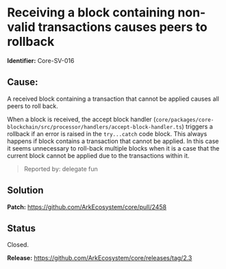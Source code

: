 # Receiving a block containing non-valid transactions causes peers to rollback 
**Identifier:** Core-SV-016

## Cause: 
A received block containing a transaction that cannot be applied causes all peers to roll back.

When a block is received, the accept block handler (`core/packages/core-blockchain/src/processor/handlers/accept-block-handler.ts`) triggers a rollback if an error is raised in the `try...catch` code block. This always happens if block contains a transaction that cannot be applied. In this case it seems unnecessary to roll-back multiple blocks when it is a case that the current block cannot be applied due to the transactions within it.

>Reported by: delegate fun

## Solution

**Patch:** https://github.com/ArkEcosystem/core/pull/2458

## Status
Closed.

**Release:** https://github.com/ArkEcosystem/core/releases/tag/2.3
